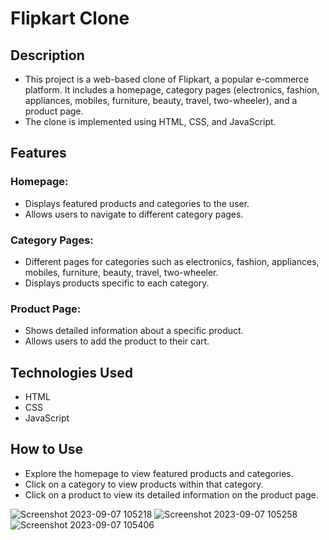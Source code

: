 # Flipkart Clone


## Description

* This project is a web-based clone of Flipkart, a popular e-commerce platform. It includes a homepage, category pages (electronics, fashion, appliances, mobiles, furniture, beauty, travel, two-wheeler), and a product page.
* The clone is implemented using HTML, CSS, and JavaScript.
## Features

  ### Homepage:
 * Displays featured products and categories to the user.
*  Allows users to navigate to different category pages.

  ### Category Pages:
 * Different pages for categories such as electronics, fashion, appliances, mobiles, furniture, beauty, travel, two-wheeler.
  *  Displays products specific to each category.

  ### Product Page:
 *  Shows detailed information about a specific product.
*  Allows users to add the product to their cart.

## Technologies Used

  * HTML
  *  CSS
  *  JavaScript

## How to Use

  * Explore the homepage to view featured products and categories.
  *  Click on a category to view products within that category.
   * Click on a product to view its detailed information on the product page.

     
![Screenshot 2023-09-07 105218](https://github.com/Ayushh-patell/Flipkart-Layout-Clone/assets/142811459/a238e22d-e9dd-4428-b4a0-fbc21f1ed486)
![Screenshot 2023-09-07 105258](https://github.com/Ayushh-patell/Flipkart-Layout-Clone/assets/142811459/8eaa491b-40b3-40e1-92b1-5598f897225e)
![Screenshot 2023-09-07 105406](https://github.com/Ayushh-patell/Flipkart-Layout-Clone/assets/142811459/3af60832-9819-42e1-bdfa-849c1e78d59e)
